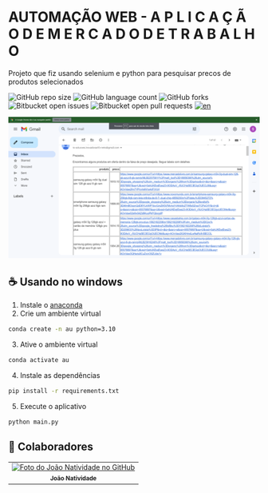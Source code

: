 # AUTOMAÇÃO WEB - A P L I C A Ç Ã O D E M E R C A D O D E T R A B A L H O
 Projeto que fiz usando selenium e python para pesquisar precos de produtos selecionados

![GitHub repo size](https://img.shields.io/github/repo-size/joaosnet/AutomacaoWeb?style=for-the-badge)
![GitHub language count](https://img.shields.io/github/languages/count/joaosnet/AutomacaoWeb?style=for-the-badge)
![GitHub forks](https://img.shields.io/github/forks/joaosnet/AutomacaoWeb?style=for-the-badge)
![Bitbucket open issues](https://img.shields.io/bitbucket/issues/joaosnet/AutomacaoWeb?style=for-the-badge)
![Bitbucket open pull requests](https://img.shields.io/bitbucket/pr-raw/joaosnet/AutomacaoWeb?style=for-the-badge)
[![en](https://img.shields.io/badge/lang-en-red.svg)](https://github.com/joaosnet/AutomacaoWeb/blob/master/README.md)

<img src="https://github.com/joaosnet/AutomacaoWeb/blob/main/screenshots/1.png"/>

## ☕ Usando no windows
1. Instale o [anaconda](https://docs.anaconda.com/free/anaconda/install/windows.html)
2. Crie um ambiente virtual
```bash
conda create -n au python=3.10
```
3. Ative o ambiente virtual
```bash
conda activate au
```
4. Instale as dependências
```bash
pip install -r requirements.txt
```
5. Execute o aplicativo
```bash
python main.py
```

## 🤝 Colaboradores

<table>
  <tr>
    <td align="center">
      <a href="https://www.instagram.com/jaonativi/" title="Gerente de Projetos Desenvolvedor Backend">
        <img src="https://avatars.githubusercontent.com/u/87316339?v=4" width="100px;" alt="Foto do João Natividade no GitHub"/><br>
        <sub>
          <b>João Natividade</b>
        </sub>
      </a>
    </td>
  </tr>
</table>